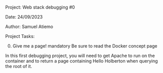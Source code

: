 Project: Web stack debugging #0

Date: 24/09/2023

Author: Samuel Atiemo

Project Tasks:

0. Give me a page!
mandatory
Be sure to read the Docker concept page

In this first debugging project, you will need to get Apache to run on the container and to return a page containing Hello Holberton when querying the root of it.
